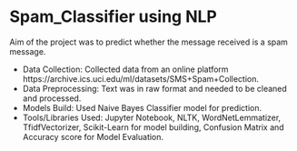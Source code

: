 # Spam_Classifier using NLP 

Aim of the project was to predict whether the message received is a spam message.

<ul> 
  <li>Data Collection: Collected data from an online platform https://archive.ics.uci.edu/ml/datasets/SMS+Spam+Collection. </li>

  <li> Data Preprocessing: Text was in raw format and needed to be cleaned and processed. </li>

  <li> Models Build: Used Naive Bayes Classifier model for prediction. </li>

  <li> Tools/Libraries Used: Jupyter Notebook, NLTK, WordNetLemmatizer, TfidfVectorizer, Scikit-Learn for model building, Confusion Matrix and Accuracy score for Model Evaluation.   </li>
 </ul>

